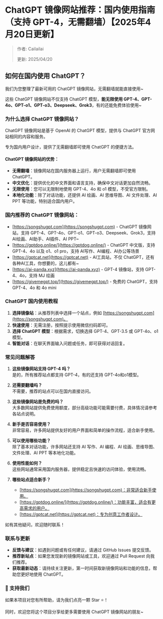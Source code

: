 # ChatGPT 镜像网站推荐：国内使用指南（支持 GPT-4，无需翻墙）【2025年4月20日更新】

> 作者: Cailailai
> 
> 更新: 2025/04/20

## 如何在国内使用 ChatGPT？

我们为您整理了最新可用的 ChatGPT 镜像网站，无需翻墙就能直接使用~

这些 ChatGPT 镜像网站不仅支持 ChatGPT 模型，**能无限使用 GPT-4、GPT-4o、GPT-o1、GPT-o3、Deepseek、Grok3**，有的还能免费体验使用~

### 为什么选择 ChatGPT 镜像网站？

ChatGPT 镜像网站是基于 OpenAI 的 ChatGPT 模型，提供与 ChatGPT 官方网站相同的内容和服务。

专为国内用户设计，提供了无需翻墙即可使用 ChatGPT 的便捷方法。

#### ChatGPT 镜像网站的优势：

- **无需翻墙**：镜像网站在国内服务器上运行，用户无需翻墙即可使用 ChatGPT。
- **中文优化**：提供优化的中文界面和语言支持，确保中文对话更加自然流畅。
- **无限使用**：您可以无限制地使用 GPT-4、4o 和 o1 模型，不受官方限制。
- **本地化功能**：除了对话功能，还提供 AI 绘画、AI 思维导图、AI 文件处理、AI PPT 等功能，特别适合国内用户。

### 国内推荐的 ChatGPT 镜像网站：

- [https://songshugpt.com](https://songshugpt.com) - ChatGPT 镜像网站，支持 GPT-4、GPT-4o、GPT-o1、GPT-o3、Deepseek、Grok3，支持 AI绘画、AI助手、AI插件、AI PPT~
- [https://gptdog.online/](https://gptdog.online/) - ChatGPT 中文版，支持 GPT-4、4o 以及 o1、o1 pro，支持 AI写作、AI编程、AI办公等场景
- [https://gptcat.net](https://gptcat.net) - AI工具站，不仅 ChatGPT，还有各种AI工具，你想要的，这儿都有~
- [https://ai-panda.xyz](https://ai-panda.xyz) - GPT-4 镜像站，支持 GPT-4、4o，支持 MJ 绘画
- [https://givemegpt.top/](https://givemegpt.top/) - 免费的 ChatGPT，支持 GPT-4、4o 和 4o mini

### ChatGPT 国内使用教程

1. **选择镜像站**：从推荐列表中选择一个站点，例如 [https://songshugpt.com](https://songshugpt.com)。
2. **快速使用**：无需注册，按照提示使用微信扫码即可。
3. **选择 ChatGPT 模型**：根据需求，切换选择 GPT-4、GPT-3.5 或 GPT-4o、o1 模型。
4. **智能对话**：在聊天界面输入问题或任务，即可获得对话回复。

### 常见问题解答

1. **这些镜像网站支持 GPT-4 吗？**  
   是的，所有推荐站点都支持 GPT-4，有的还支持 GPT-4o和o1模型。

2. **还需要翻墙吗？**  
   不需要，推荐的站点可以在国内直接访问。

3. **这些镜像网站是免费的吗？**  
   大多数网站提供免费使用额度，部分高级功能可能需要付费，具体情况请参考各站点说明。

4. **新手是否容易使用？**  
   非常容易，许多网站提供友好的用户界面和简单的操作流程，适合新手使用。

5. **可以使用哪些功能？**  
   除了基本对话功能，许多网站还支持 AI 写作、AI 编程、AI 绘画、思维导图、文件处理、AI PPT 等本地化功能。

6. **使用性能如何？**  
   这些网站通常采用国内服务器，提供稳定且快速的访问体验，使用流畅。

7. **哪些站点适合新手？**  
   - [https://songshugpt.com](https://songshugpt.com)：非常适合新手使用。
   - [https://gptdog.online/](https://gptdog.online/)：功能丰富，适合有更高需求的用户。
   - [https://gptcat.net](https://gptcat.net)：专为创意工作者设计。

如有其他疑问，欢迎随时联系！

### 联系与更新

- **反馈与建议**：如遇到问题或有任何建议，请通过 GitHub Issues 提交反馈。
- **推荐新站点**：如果您发现新的镜像网站或工具，欢迎通过 Pull Request 向我们推荐。
- **获取最新动态**：请持续关注更新，第一时间获取新镜像网站和功能的信息，帮助您更好地使用 ChatGPT。

### 🌟 支持我们

如果本项目对您有所帮助，请为我们点亮一颗 Star ⭐！

同时，欢迎您将这个项目分享给更多需要使用 ChatGPT 镜像网站的朋友~
```

